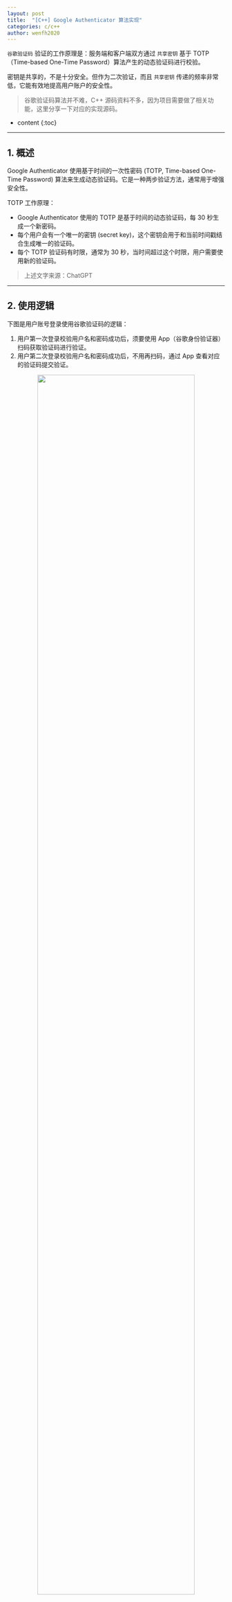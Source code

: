 ```yaml
---
layout: post
title:  "[C++] Google Authenticator 算法实现"
categories: c/c++
author: wenfh2020
---
```


`谷歌验证码` 验证的工作原理是：服务端和客户端双方通过 `共享密钥` 基于 TOTP（Time-based One-Time Password）算法产生的动态验证码进行校验。

密钥是共享的，不是十分安全。但作为二次验证，而且 `共享密钥` 传递的频率非常低，它能有效地提高用户账户的安全性。

> 谷歌验证码算法并不难，C++ 源码资料不多，因为项目需要做了相关功能，这里分享一下对应的实现源码。



* content
{:toc}

---

## 1. 概述

Google Authenticator 使用基于时间的一次性密码 (TOTP, Time-based One-Time Password) 算法来生成动态验证码。它是一种两步验证方法，通常用于增强安全性。

TOTP 工作原理：

* Google Authenticator 使用的 TOTP 是基于时间的动态验证码，每 30 秒生成一个新密码。
* 每个用户会有一个唯一的密钥 (secret key)，这个密钥会用于和当前时间戳结合生成唯一的验证码。
* 每个 TOTP 验证码有时限，通常为 30 秒，当时间超过这个时限，用户需要使用新的验证码。

> 上述文字来源：ChatGPT

---

## 2. 使用逻辑

下图是用户账号登录使用谷歌验证码的逻辑：

1. 用户第一次登录校验用户名和密码成功后，须要使用 App（谷歌身份验证器）扫码获取验证码进行验证。
2. 用户第二次登录校验用户名和密码成功后，不用再扫码，通过 App 查看对应的验证码提交验证。

<div align=center><img src="/images/2024/2024-10-16-08-49-06.png" width="85%" data-action="zoom"></div>

---

## 3. 源码

详细源码请参考 [GitHub](https://github.com/wenfh2020/GoogleAuthenticator)。

### 3.1 接口

```cpp
class GoogleAuthenticator {
public:
    GoogleAuthenticator() {}
    // 生成随机密钥
    std::string GenerateSecret();
    // 设置密钥
    void SetSecret(const std::string& s, bool bNeedEndcode=true);
    // 获取密钥
    std::string GetSecret() const { return m_secret; }
    // 生成验证码
    std::string GenerateCodeForTimeSlice(long timeSlice);
    // 验证验证码（discrepancy 允许误差步长个数）
    bool ValidateCode(const std::string &inputCode, int discrepancy=1, long curTimeSlice=0);
    // 生成二维码 URL
    std::string GetQRCodeURL(const std::string& account, const std::string &title,
        int width = 200, int height = 200, const std::string &level = "M") const;
};
```

---

### 3.2 TOTP 算法

* 生成验证码。通过密钥，基于（本地当前）时间戳生成动态验证码。

```cpp
// 生成验证码
std::string GoogleAuthenticator::GenerateCodeForTimeSlice(long timeSlice) {
    // 30 秒为一个时间步，kTimePeriod 是定义的时间段常量（通常为30秒）
    // 将传入的时间戳除以时间段，得到当前时间步
    long timestamp = timeSlice / kTimePeriod; 

    // 为 Base32 编码的密钥添加填充
    // 将原始密钥进行 Base32 填充，以便进行解码
    auto paddedSecret = AddBase32Padding(m_secret); 

    std::string key;
    // 创建一个字符串以存储解码后的密钥
    // 将填充后的 Base32 密钥解码成字节
    Base32Decode(paddedSecret, key); 

    // 确保计数器以大端序处理
    // 创建一个 8 字节的缓冲区以存储计数器
    unsigned char buf[8];
    // 将时间步编码为大端序的字节流
    EncodeCounterBigEndian(timestamp, buf);

    // 使用 HMAC-SHA1 生成哈希值
    // 使用解码后的密钥和编码的时间戳生成 HMAC-SHA1 哈希
    auto hmacResult = HmacSha1(key, std::string((char*)buf, 8));

    // 动态截断算法 (Dynamic Truncation)
    // 从 HMAC 结果的最后一个字节获取偏移量（最后一个字节的低 4 位）

    // 计算偏移量以确定截取位置
    int offset = hmacResult[hmacResult.size() - 1] & 0x0F;
    // 将 HMAC 中的 4 字节转换为二进制数字
    int binary = ((hmacResult[offset] & 0x7F) << 24) | // 取出偏移量位置的字节并左移
                 ((hmacResult[offset + 1] & 0xFF) << 16) | // 取下一个字节
                 ((hmacResult[offset + 2] & 0xFF) << 8) |  // 取下一个字节
                 (hmacResult[offset + 3] & 0xFF); // 取下一个字节

    // 生成 6 位 OTP
    // 使用取模运算生成 6 位的验证码（范围为 0 到 999999）
    int code = binary % 1000000;

    // 返回填充为 6 位的字符串
    // 创建一个字符串流用于格式化输出
    std::ostringstream oss;
    // 将验证码格式化为 6 位，不足的用 0 填充
    oss << std::setw(6) << std::setfill('0') << code;
    // 返回生成的验证码字符串
    return oss.str();
}
```

* 验证验证码。

```cpp
// 校验验证码是否正确
bool GoogleAuthenticator::ValidateCode(const std::string &inputCode,
    int discrepancy, long curTimeSlice) {
    if (inputCode.length() != 6) {
        return false;
    }

    if (curTimeSlice == 0) {
        curTimeSlice = time(nullptr);
    }

    // 遍历时间漂移范围内的时间片 (-discrepancy 到 +discrepancy)
    for (int i = -discrepancy; i <= discrepancy; ++i) {
        // 使用带有时间片偏移量的时间戳生成验证码
        long timeSlice = curTimeSlice + i * kTimePeriod;
        auto generatedCode = GenerateCodeForTimeSlice(timeSlice);

        // 如果生成的验证码与输入验证码匹配，返回 true
        if (generatedCode == inputCode) {
            return true;
        }
    }

    // 如果在漂移范围内没有找到匹配的验证码，返回 false
    return false;
}
```

---

### 3.3. 测试

* 源码。

```cpp
// g++ -std=c++17 -o t main.cpp GoogleAuthenticator.cpp -lssl -lcrypto && ./t
int main() {
    GoogleAuthenticator ga;

    // 生成随机密钥
    auto secret = ga.GenerateSecret();
    // 设置固定密钥
    // auto secret = "5TE7J7TN4LJGMWPXCXD5CFAKDJJPQT3L";
    ga.SetSecret(secret);
    std::cout << "Old Secret: " << secret << std::endl
              << "New Secret: " << ga.GetSecret() << std::endl;

    // 生成二维码 URL
    auto title = "example";
    auto account = "test";
    auto qrCodeURL = ga.GetQRCodeURL(account, title);

    std::cout << "Title: " << title << std::endl;
    std::cout << "Account: " << account << std::endl;
    std::cout << "QR code url: " << qrCodeURL << std::endl;

    // 生成验证码
    auto code = ga.GenerateCodeForTimeSlice(time(nullptr));
    std::cout << GetNowTime() << ", Current code: " << code << std::endl;

    // 校验验证码
    bool isValid = ga.ValidateCode(code);
    std::cout << (isValid ? "Check code ok!" : "Check code fail!") << std::endl;
    
    int i = 0;
    while (++i <= 30) {
        code = ga.GenerateCodeForTimeSlice(time(nullptr));
        std::cout << GetNowTime() << ", Current code: " << code << std::endl;
        std::this_thread::sleep_for(std::chrono::seconds(1));
    }

    // 校验验证码（测试时间误差）
    std::cout << "Input code to check:" << std::endl;
    std::cin >> code;
    isValid = ga.ValidateCode(code);
    std::cout << GetNowTime() << ", "
              << (isValid ? "Check code ok!" : "Check code fail!")
              << std::endl;
    return 0;
}
```

* 结果。

```shell
# 随机密钥
Old Secret: FLTEWDAQDMTQI2HX3XC5MDTPDULJRT6Z
# 经过 Base32 编码的密钥
New Secret: IZGFIRKXIRAVCRCNKRIUSMSILAZVQQZVJVCFIUCEKVGEUUSUGZNA
# 密钥相关属性信息
Title: example
Account: test
# 生成第三方的二维码图片链接
QR code url: https://api.qrserver.com/v1/create-qr-code/?data=otpauth%3A%2F%2Ftotp%2Ftest%3Fsecret%3DIZGFIRKXIRAVCRCNKRIUSMSILAZVQQZVJVCFIUCEKVGEUUSUGZNA%26issuer%3Dexample&size=200x200&ecc=M
# 校验验证码正确
2024-10-15 17:03:44, Current code: 874228
Check code ok!
# 算法根据本地时间 30 秒时间内刷新一次验证码
2024-10-15 17:03:44, Current code: 874228
2024-10-15 17:03:45, Current code: 874228
...
2024-10-15 17:03:58, Current code: 874228
2024-10-15 17:03:59, Current code: 874228
2024-10-15 17:04:00, Current code: 168064
2024-10-15 17:04:01, Current code: 168064
...
2024-10-15 17:04:11, Current code: 168064
2024-10-15 17:04:12, Current code: 168064
2024-10-15 17:04:13, Current code: 168064
# 验证码验证可以根据本地时间容错。
Input code to check:
168064
2024-10-15 17:04:19, Check code ok!
```



